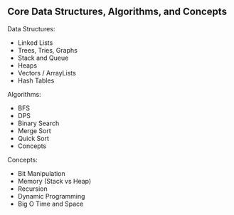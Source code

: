 ## Core Data Structures, Algorithms, and Concepts
Data Structures:

- Linked Lists
- Trees, Tries, Graphs
- Stack and Queue
- Heaps
- Vectors / ArrayLists
- Hash Tables

Algorithms:

- BFS
- DPS
- Binary Search
- Merge Sort
- Quick Sort
- Concepts

Concepts:

- Bit Manipulation
- Memory (Stack vs Heap)
- Recursion
- Dynamic Programming
- Big O Time and Space